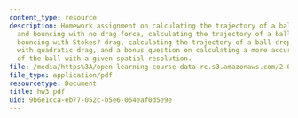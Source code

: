 ```yaml
---
content_type: resource
description: Homework assignment on calculating the trajectory of a ball dropping
  and bouncing with no drag force, calculating the trajectory of a ball dropping and
  bouncing with Stokes? drag, calculating the trajectory of a ball dropping and bouncing
  with quadratic drag, and a bonus question on calculating a more accurate trajectory
  of the ball with a given spatial resolution.
file: /media/https%3A/open-learning-course-data-rc.s3.amazonaws.com/2-003j-dynamics-and-control-i-fall-2007/9b6e1ccaeb77052cb5e6064eaf0d5e9e_hw3.pdf
file_type: application/pdf
resourcetype: Document
title: hw3.pdf
uid: 9b6e1cca-eb77-052c-b5e6-064eaf0d5e9e
---
```

